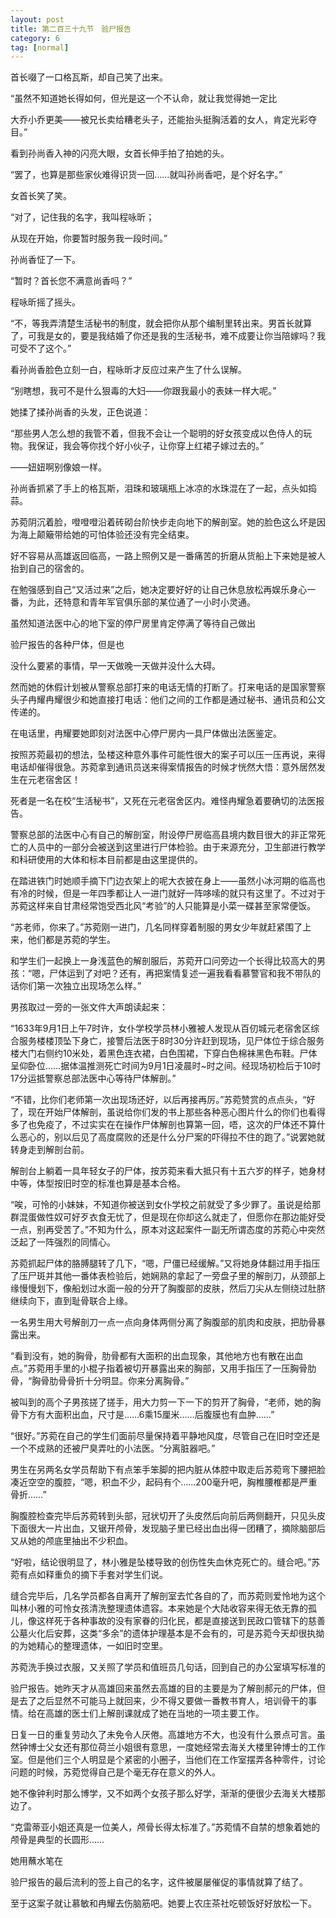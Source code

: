 ```yaml
---
layout: post
title: 第二百三十九节　验尸报告
category: 6
tag: [normal]
---
```


首长啜了一口格瓦斯，却自己笑了出来。

“虽然不知道她长得如何，但光是这一个不认命，就让我觉得她一定比

大乔小乔更美――被兄长卖给糟老头子，还能抬头挺胸活着的女人，肯定光彩夺目。”

看到孙尚香入神的闪亮大眼，女首长伸手拍了拍她的头。

“罢了，也算是那些家伙难得识货一回……就叫孙尚香吧，是个好名字。”

女首长笑了笑。

“对了，记住我的名字，我叫程咏昕；

从现在开始，你要暂时服务我一段时间。”

孙尚香怔了一下。

“暂时？首长您不满意尚香吗？”

程咏昕摇了摇头。

“不，等我弄清楚生活秘书的制度，就会把你从那个编制里转出来。男首长就算了，可我是女的，要是我结婚了你还是我的生活秘书，难不成要让你当陪嫁吗？我可受不了这个。”

看孙尚香脸色立刻一白，程咏昕才反应过来产生了什么误解。

“别瞎想，我可不是什么狠毒的大妇――你跟我最小的表妹一样大呢。”

她揉了揉孙尚香的头发，正色说道：

“那些男人怎么想的我管不着，但我不会让一个聪明的好女孩变成以色侍人的玩物。我保证，我会等你找个好小伙子，让你穿上红裙子嫁过去的。”

――妞妞啊别像娘一样。

孙尚香抓紧了手上的格瓦斯，泪珠和玻璃瓶上冰凉的水珠混在了一起，点头如捣蒜。

苏菀阴沉着脸，噔噔噔沿着砖砌台阶快步走向地下的解剖室。她的脸色这么坏是因为海上颠簸带给她的可怕体验还没有完全结束。

好不容易从高雄返回临高，一路上照例又是一番痛苦的折磨从货船上下来她是被人抬到自己的宿舍的。

在勉强感到自己“又活过来”之后，她决定要好好的让自己休息放松再娱乐身心一番，为此，还特意和青年军官俱乐部的某位通了一小时小灵通。

虽然知道法医中心的地下室的停尸房里肯定停满了等待自己做出

验尸报告的各种尸体，但是也

没什么要紧的事情，早一天做晚一天做并没什么大碍。

然而她的休假计划被从警察总部打来的电话无情的打断了。打来电话的是国家警察头子冉耀冉耀很少和她直接打电话：他们之间的工作都是通过秘书、通讯员和公文传递的。

在电话里，冉耀要她即刻对法医中心停尸房内一具尸体做出法医鉴定。

按照苏菀最初的想法，坠楼这种意外事件可能性很大的案子可以压一压再说，来得电话却催得很急。苏菀拿到通讯员送来得案情报告的时候才恍然大悟：意外居然发生在元老宿舍区！

死者是一名在校“生活秘书”，又死在元老宿舍区内。难怪冉耀急着要确切的法医报告。

警察总部的法医中心有自己的解剖室，附设停尸房临高县境内数目很大的非正常死亡的人员中的一部分会被送到这里进行尸体检验。由于来源充分，卫生部进行教学和科研使用的大体和标本目前都是由这里提供的。

在踏进铁门时她顺手摘下门边衣架上的呢大衣披在身上――虽然小冰河期的临高也有冷的时候，但是一年四季都让人一进门就好一阵哆嗦的就只有这里了。不过对于苏菀这样来自甘肃经常饱受西北风“考验”的人只能算是小菜一碟甚至家常便饭。

“苏老师，你来了。”苏菀刚一进门，几名同样穿着制服的男女少年就赶紧围了上来，他们都是苏菀的学生。

和学生们一起换上一身浅蓝色的解剖服后，苏菀开口问旁边一个长得比较高大的男孩：“嗯，尸体运到了对吧？还有，再把案情复述一遍我看看慕警官和我不带队的话你们第一次独立出现场怎么样。”

男孩取过一旁的一张文件大声朗读起来：

“1633年9月1日上午7时许，女仆学校学员林小雅被人发现从百仞城元老宿舍区综合服务楼楼顶坠下身亡，接警后法医于8时30分许赶到现场，见尸体位于综合服务楼大门右侧约10米处，着黑色连衣裙，白色围裙，下穿白色棉袜黑色布鞋。尸体呈仰卧位……据体温推测死亡时间为9月1日凌晨时~时之间。经现场初检后于10时17分运抵警察总部法医中心等待尸体解剖。”

“不错，比你们老师第一次出现场还好，以后再接再厉。”苏菀赞赏的点点头，“好了，现在开始尸体解剖，虽说给你们发的书上那些各种恶心图片什么的你们也看得多了也免疫了，不过实实在在操作尸体解剖也算第一回，唔，这次的尸体还不算什么恶心的，别以后见了高度腐败的还是什么分尸案的吓得拉不住的跑了。”说罢她就转身走到解剖台前。

解剖台上躺着一具年轻女子的尸体，按苏菀来看大抵只有十五六岁的样子，她身材中等，体型按旧时空的标准也算是基本合格。

“唉，可怜的小妹妹，不知道你被送到女仆学校之前就受了多少罪了。虽说是给那群混蛋做性奴可好歹衣食无忧了，但是现在你却这么就走了，但愿你在那边能好受一点，别再受苦了。”不知为什么，原本对这起案件一副无所谓态度的苏菀心中突然泛起了一阵强烈的同情心。

苏菀抓起尸体的胳膊腿转了几下，“嗯，尸僵已经缓解。”又将她身体翻过用手指压了压尸斑并其他一番体表检验后，她娴熟的拿起了一旁盘子里的解剖刀，从颈部上缘慢慢划下，像船划过水面一般的分开了胸腹部的皮肤，然后刀尖从左侧绕过肚脐继续向下，直到耻骨联合上缘。

一名男生用大号解剖刀一点一点向身体两侧分离了胸腹部的肌肉和皮肤，把肋骨暴露出来。

“看到没有，她的胸骨，肋骨都有大面积的出血现象，其他地方也有散在出血点。”苏菀用手里的小棍子指着被切开暴露出来的胸部，又用手指压了一压胸骨肋骨，“胸骨肋骨骨折十分明显。你来分离胸骨。”

被叫到的高个子男孩搓了搓手，用大力剪一下一下的剪开了胸骨，“老师，她的胸骨下方有大面积出血，尺寸是……6乘15厘米……后腹膜也有血肿……”

“很好。”苏菀在自己的学生们面前尽量保持着平静地风度，尽管自己在旧时空还是一个不成熟的还被尸臭弄吐的小法医。“分离脏器吧。”

男生在另两名女学员帮助下有点笨手笨脚的把内脏从体腔中取走后苏菀弯下腰把脸凑近空空的腹腔，“嗯，积血不少，起码有个……200毫升吧，胸椎腰椎都是严重骨折……”

胸腹腔检查完毕后苏菀转到头部，冠状切开了头皮然后向前后两侧翻开，只见头皮下面很大一片出血，又锯开颅骨，发现脑子里已经出血出得一团糟了，摘除脑部后又从她的颅底里抽出不少积血。

“好啦，结论很明显了，林小雅是坠楼导致的创伤性失血休克死亡的。缝合吧。”苏菀有点如释重负的摘下手套对学生们说。

缝合完毕后，几名学员都各自离开了解剖室去忙各自的了，而苏菀则爱怜地为这个叫林小雅的可怜女孩清洗整理遗体遗容。本来她是个大陆收容来得无依无靠的孤儿，像这样死于各种事故的没有家眷的归化民，都是直接送到民政口管辖下的慈善公墓火化后安葬，这类“多余”的遗体护理基本是不会有的，可是苏菀今天却很执拗的为她精心的整理遗体，一如旧时空里。

苏菀洗手换过衣服，又关照了学员和值班员几句话，回到自己的办公室填写标准的

验尸报告。她昨天才从高雄回来虽然去高雄的目的主要是为了解剖郝元的尸体，但是去了之后显然不可能马上就回来，少不得又要做一番教书育人，培训骨干的事情。给在高雄的医士们上解剖课就成了她在当地的一项主要工作。

日复一日的重复劳动久了未免令人厌倦。高雄地方不大，也没有什么景点可言。虽然钟博士父女还有那位荷兰小姐很有意思，一度她经常去海关大楼里钟博士的工作室。但是他们三个人明显是个紧密的小圈子，当他们在工作室摆弄各种零件，讨论问题的时候，苏菀觉得自己是个毫无存在意义的外人。

她不像钟利时那么博学，又不如两个女孩子那么好学，渐渐的便很少去海关大楼那边了。

“克雷蒂亚小姐还真是一位美人，颅骨长得太标准了。”苏菀情不自禁的想象着她的颅骨是典型的长圆形……

她用蘸水笔在

验尸报告的最后流利的签上自己的名字，这件被屡屡催促的事情就算了结了。

至于这案子就让慕敏和冉耀去伤脑筋吧。她要上农庄茶社吃顿饭好好放松一下。
